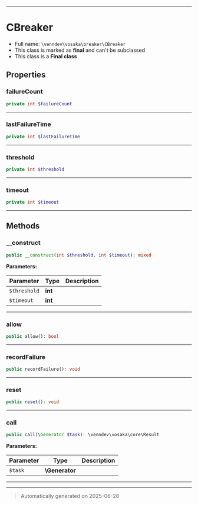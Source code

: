 ***

# CBreaker





* Full name: `\venndev\vosaka\breaker\CBreaker`
* This class is marked as **final** and can't be subclassed
* This class is a **Final class**



## Properties


### failureCount



```php
private int $failureCount
```






***

### lastFailureTime



```php
private int $lastFailureTime
```






***

### threshold



```php
private int $threshold
```






***

### timeout



```php
private int $timeout
```






***

## Methods


### __construct



```php
public __construct(int $threshold, int $timeout): mixed
```








**Parameters:**

| Parameter | Type | Description |
|-----------|------|-------------|
| `$threshold` | **int** |  |
| `$timeout` | **int** |  |





***

### allow



```php
public allow(): bool
```












***

### recordFailure



```php
public recordFailure(): void
```












***

### reset



```php
public reset(): void
```












***

### call



```php
public call(\Generator $task): \venndev\vosaka\core\Result
```








**Parameters:**

| Parameter | Type | Description |
|-----------|------|-------------|
| `$task` | **\Generator** |  |





***


***
> Automatically generated on 2025-06-28
